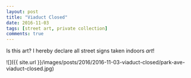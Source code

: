 ```yaml
---
layout: post
title: "Viaduct Closed"
date: 2016-11-03
tags: [street art, private collection]
comments: true
---
```

Is this art? I hereby declare all street signs taken indoors *art*!

![]({{ site.url }}/images/posts/2016/2016-11-03-viaduct-closed/park-ave-viaduct-closed.jpg)

